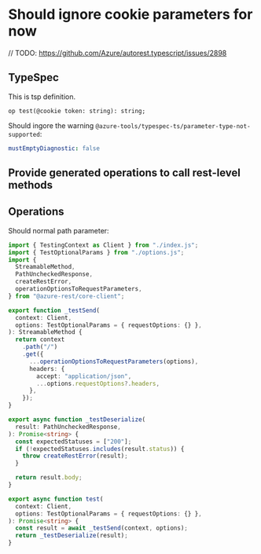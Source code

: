 # Should ignore cookie parameters for now

// TODO: https://github.com/Azure/autorest.typescript/issues/2898

## TypeSpec

This is tsp definition.

```tsp
op test(@cookie token: string): string;
```

Should ingore the warning `@azure-tools/typespec-ts/parameter-type-not-supported`:

```yaml
mustEmptyDiagnostic: false
```

## Provide generated operations to call rest-level methods

## Operations

Should normal path parameter:

```ts operations
import { TestingContext as Client } from "./index.js";
import { TestOptionalParams } from "./options.js";
import {
  StreamableMethod,
  PathUncheckedResponse,
  createRestError,
  operationOptionsToRequestParameters,
} from "@azure-rest/core-client";

export function _testSend(
  context: Client,
  options: TestOptionalParams = { requestOptions: {} },
): StreamableMethod {
  return context
    .path("/")
    .get({
      ...operationOptionsToRequestParameters(options),
      headers: {
        accept: "application/json",
        ...options.requestOptions?.headers,
      },
    });
}

export async function _testDeserialize(
  result: PathUncheckedResponse,
): Promise<string> {
  const expectedStatuses = ["200"];
  if (!expectedStatuses.includes(result.status)) {
    throw createRestError(result);
  }

  return result.body;
}

export async function test(
  context: Client,
  options: TestOptionalParams = { requestOptions: {} },
): Promise<string> {
  const result = await _testSend(context, options);
  return _testDeserialize(result);
}
```
